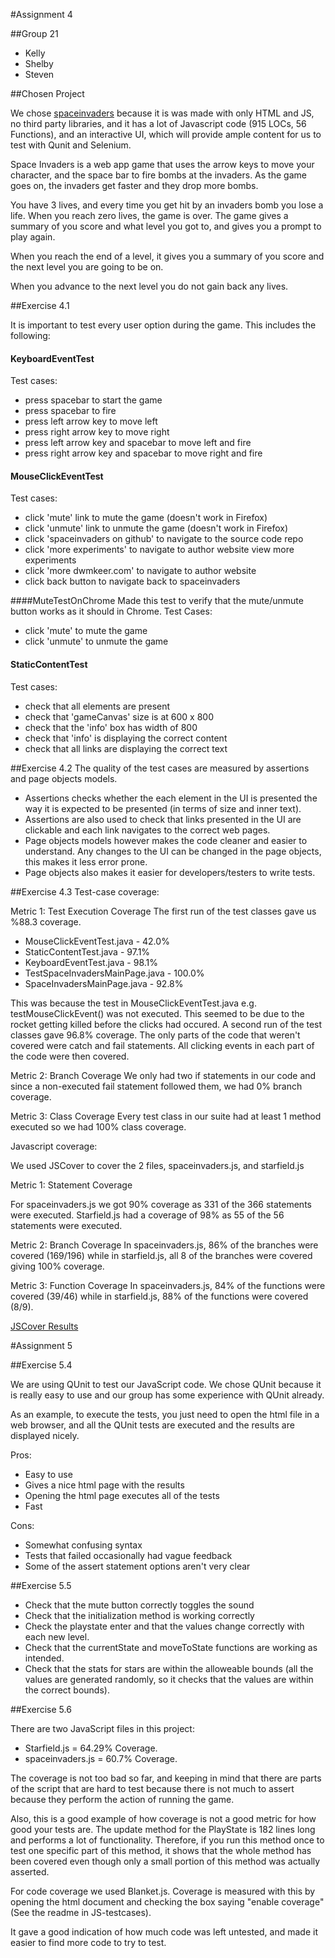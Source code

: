 #Assignment 4

##Group 21
* Kelly
* Shelby
* Steven

##Chosen Project

We chose [spaceinvaders](https://github.com/dwmkerr/spaceinvaders) because it is
was made with only HTML and JS, no third party libraries, and it has a lot of
Javascript code (915 LOCs, 56 Functions), and an interactive UI, which will provide ample content for us
to test with Qunit and Selenium.

Space Invaders is a web app game that uses the arrow keys to move your
character, and the space bar to fire bombs at the invaders. As the game goes on,
the invaders get faster and they drop more bombs.

You have 3 lives, and every time you get hit by an invaders bomb you lose a
life. When you reach zero lives, the game is over. The game gives a summary of
you score and what level you got to, and gives you a prompt to play again.


When you reach the end of a level, it gives you a summary of you score and the
next level you are going to be on.

When you advance to the next level you do not gain back any lives.

##Exercise 4.1

It is important to test every user option during the game. This includes the following:

#### KeyboardEventTest
Test cases:
 - press spacebar to start the game
 - press spacebar to fire
 - press left arrow key to move left
 - press right arrow key to move right
 - press left arrow key and spacebar to move left and fire
 - press right arrow key and spacebar to move right and fire

#### MouseClickEventTest
Test cases:
 - click 'mute' link to mute the game (doesn't work in Firefox)
 - click 'unmute' link to unmute the game (doesn't work in Firefox)
 - click 'spaceinvaders on github' to navigate to the source code repo
 - click 'more experiments' to navigate to author website view more experiments
 - click 'more dwmkeer.com' to navigate to author website
 - click back button to navigate back to spaceinvaders

####MuteTestOnChrome
Made this test to verify that the mute/unmute button works as it should in Chrome.
Test Cases:
 - click 'mute' to mute the game
 - click 'unmute' to unmute the game

#### StaticContentTest
Test cases:
 - check that all elements are present
 - check that 'gameCanvas' size is at 600 x 800
 - check that the 'info' box has width of 800
 - check that 'info' is displaying the correct content
 - check that all links are displaying the correct text


##Exercise 4.2
The quality of the test cases are measured by assertions and page objects models.
 - Assertions checks whether the each element in the UI is presented the way it is expected to be presented (in terms of size and inner text).
 - Assertions are also used to check that links presented in the UI are clickable and each  link navigates to the correct web pages.
 - Page objects models however makes the code cleaner and easier to understand. Any changes to the UI can be changed in the page objects, this makes it less error prone.
 - Page objects also makes it easier for developers/testers to write tests.

##Exercise 4.3
Test-case coverage:

Metric 1: Test Execution Coverage
The first run of the test classes gave us %88.3 coverage.
 - MouseClickEventTest.java - 42.0%
 - StaticContentTest.java - 97.1%
 - KeyboardEventTest.java - 98.1%
 - TestSpaceInvadersMainPage.java - 100.0%
 - SpaceInvadersMainPage.java - 92.8%

This was because the test in MouseClickEventTest.java e.g. testMouseClickEvent() was not executed. This seemed to be due to the rocket getting killed before the clicks had occured. A second run of the test classes gave 96.8% coverage. The only parts of the code that weren't covered were catch and fail statements. All clicking events in each part of the code were then covered.

Metric 2: Branch Coverage
We only had two if statements in our code and since a non-executed fail statement followed them, we had 0% branch coverage.

Metric 3: Class Coverage
Every test class in our suite had at least 1 method executed so we had 100% class coverage.


Javascript coverage:

We used JSCover to cover the 2 files, spaceinvaders.js, and starfield.js

Metric 1: Statement Coverage

For spaceinvaders.js we got 90% coverage as 331 of the 366 statements were executed. Starfield.js had a coverage of 98% as 55 of the 56 statements were executed.

Metric 2: Branch Coverage
In spaceinvaders.js, 86% of the branches were covered (169/196) while in starfield.js, all 8 of the branches were covered giving 100% coverage.

Metric 3: Function Coverage
In spaceinvaders.js, 84% of the functions were covered (39/46) while in starfield.js, 88% of the functions were covered (8/9).

[JSCover Results](https://github.com/UBC-CPEN422/group21/blob/master/jscover.png)

#Assignment 5

##Exercise 5.4

We are using QUnit to test our JavaScript code. We chose QUnit because it is
really easy to use and our group has some experience with QUnit already.

As an example, to execute the tests, you just need to open the html file in a
web browser, and all the QUnit tests are executed and the results are displayed
nicely.

Pros:
* Easy to use
* Gives a nice html page with the results
* Opening the html page executes all of the tests
* Fast

Cons:
* Somewhat confusing syntax
* Tests that failed occasionally had vague feedback
* Some of the assert statement options aren't very clear 

##Exercise 5.5

* Check that the mute button correctly toggles the sound
* Check that the initialization method is working correctly
* Check the playstate enter and that the values change correctly with each new
  level.
* Check that the currentState and moveToState functions are working as intended.
* Check that the stats for stars are within the alloweable bounds (all the
  values are generated randomly, so it checks that the values are within the
  correct bounds).

##Exercise 5.6

There are two JavaScript files in this project:
  * Starfield.js = 64.29% Coverage.
  * spaceinvaders.js = 60.7% Coverage.

The coverage is not too bad so far, and keeping in mind that there are parts of
the script that are hard to test because there is not much to assert because
they perform the action of running the game.

Also, this is a good example of how coverage is not a good metric for how good
your tests are. The update method for the PlayState is 182 lines long and
performs a lot of functionality. Therefore, if you run this method once to test
one specific part of this method, it shows that the whole method has been
covered even though only a small portion of this method was actually asserted.

For code coverage we used Blanket.js. Coverage is measured with this by opening
the html document and checking the box saying "enable coverage" (See the readme
in JS-testcases).

It gave a good indication of how much code was left untested, and made it easier
to find more code to try to test.

